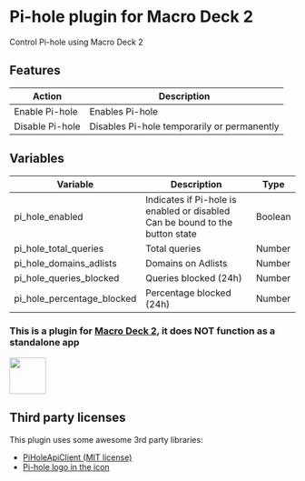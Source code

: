 # Pi-hole plugin for Macro Deck 2
Control Pi-hole using Macro Deck 2

## Features
| Action | Description |
| --- | --- |
| Enable Pi-hole | Enables Pi-hole |
| Disable Pi-hole | Disables Pi-hole temporarily or permanently |

## Variables
| Variable | Description | Type |
| --- | --- | --- |
| pi_hole_enabled | Indicates if Pi-hole is enabled or disabled<br />Can be bound to the button state | Boolean |
| pi_hole_total_queries | Total queries | Number |
| pi_hole_domains_adlists | Domains on Adlists | Number |
| pi_hole_queries_blocked | Queries blocked (24h) | Number |
| pi_hole_percentage_blocked | Percentage blocked (24h) | Number |

### This is a plugin for [Macro Deck 2](https://github.com/SuchByte/Macro-Deck), it does NOT function as a standalone app
<img height="64px" src="https://macrodeck.org/images/macro_deck_2_official_plugin.png" />


## Third party licenses
This plugin uses some awesome 3rd party libraries:
- [PiHoleApiClient (MIT license)]([https://github.com/TwitchLib/TwitchLib](https://github.com/spar/PiHoleApiClient))
- [Pi-hole logo in the icon]([https://commons.wikimedia.org/wiki/File:Twitch-icon-5.png](https://de.wikipedia.org/wiki/Datei:Pi-hole_Logo.png))
